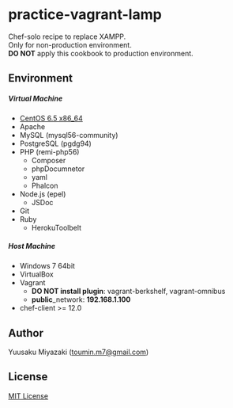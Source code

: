 # practice-vagrant-lamp
Chef-solo recipe to replace XAMPP.  
Only for non-production environment.  
**DO NOT** apply this cookbook to production environment.

## Environment
##### Virtual Machine
- [CentOS 6.5 x86_64](//github.com/2creatives/vagrant-centos/releases/tag/v6.5.3)
- Apache
- MySQL (mysql56-community)
- PostgreSQL (pgdg94)
- PHP (remi-php56)
  - Composer
  - phpDocumnetor
  - yaml
  - Phalcon
- Node.js (epel)
  - JSDoc
- Git
- Ruby
  - HerokuToolbelt

##### Host Machine
- Windows 7 64bit
- VirtualBox
- Vagrant
  - **DO NOT install plugin**: vagrant-berkshelf, vagrant-omnibus
  - **public**_network: **192.168.1.100**
- chef-client >= 12.0

## Author
Yuusaku Miyazaki (toumin.m7@gmail.com)

## License
[MIT License](//www.opensource.org/licenses/mit-license.php)